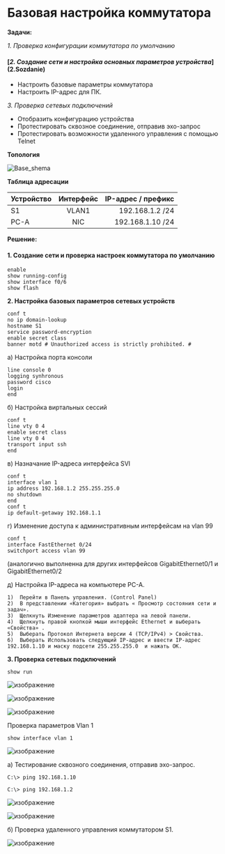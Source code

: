 # Базовая настройка коммутатора

**Задачи:**

  *1. Проверка конфигурации коммутатора по умолчанию*
  
  #### [*2. Создание сети и настройка основных параметров устройства*] (2.Sozdanie)
  
   - Настроить базовые параметры коммутатора
   - Настроить IP-адрес для ПК.

  *3. Проверка сетевых подключений*
  
   - Отобразить конфигурацию устройства
   - Протестировать сквозное соединение, отправив эхо-запрос
   - Протестировать возможности удаленного управления с помощью Telnet



**Топология**

![Base_shema](https://user-images.githubusercontent.com/84719218/153394318-2546512e-c22a-43e1-a538-03ca255b2875.png)

**Таблица адресации**

| Устройство    | Интерфейс          | IP-адрес / префикс|
| ------------- |:------------------:| -----:|
| S1            | VLAN1              | 192.168.1.2 /24 |
| PC-A          | NIC                | 192.168.1.10 /24   |

**Решение:**

#### <a name="#2.Sozdanie"></a> **1. Создание сети и проверка настроек коммутатора по умолчанию**

```
enable
show running-config
show interface f0/6
show flash
```

**2. Настройка базовых параметров сетевых устройств**

```
conf t
no ip domain-lookup
hostname S1
service password-encryption
enable secret class
banner motd # Unauthorized access is strictly prohibited. #
```

  а) Настройка порта консоли

```
line console 0
logging synhronous
password cisco
login
end
```

  б) Настройка виртальных сессий

```
conf t
line vty 0 4
enable secret class
line vty 0 4
transport input ssh
end
```

  в) Назначание IP-адреса интерфейса SVI
  
```
conf t
interface vlan 1
ip address 192.168.1.2 255.255.255.0
no shutdown
end
conf t
ip default-getaway 192.168.1.1
```

   г) Изменение доступа к административным интерфейсам на vlan 99

```
conf t
interface FastEthernet 0/24
switchport access vlan 99
```
(аналогично выполненна для других интерфейсов GigabitEthernet0/1 и GigabitEthernet0/2


   д) Настройка IP-адреса на компьютере PC-A.
   
```
1)	Перейти в Панель управления. (Control Panel)
2)	В представлении «Категория» выбрать « Просмотр состояния сети и задач».
3)	Щелкнуть Изменение параметров адаптера на левой панели.
4)	Щелкнуть правой кнопкой мыши интерфейс Ethernet и выберать «Свойства» .
5)	Выберать Протокол Интернета версии 4 (TCP/IPv4) > Свойства.
6)	Выберать Использовать следующий IP-адрес и ввести IP-адрес 192.168.1.10 и маску подсети 255.255.255.0  и нажать ОК.

```

**3. Проверка сетевых подключений**

```
show run
```
![изображение](https://user-images.githubusercontent.com/84719218/154054938-1d8d9e2b-8111-470b-824f-f7b91d100643.png)

![изображение](https://user-images.githubusercontent.com/84719218/154054961-19d73a26-5529-46fc-b912-e8a55d0d01fd.png)

![изображение](https://user-images.githubusercontent.com/84719218/154054975-5670163a-7dcf-431c-9fbd-76f5e812de1e.png)

Проверка параметров Vlan 1

```
show interface vlan 1
```
![изображение](https://user-images.githubusercontent.com/84719218/154058682-9d6f4c35-bc66-4833-bec2-ebed48a3113e.png)

   а) Тестирование сквозного соединения, отправив эхо-запрос.

```
C:\> ping 192.168.1.10 
```

```
C:\> ping 192.168.1.2
```

![изображение](https://user-images.githubusercontent.com/84719218/154058881-85b1d14a-8592-4c4d-960d-53a3cf7f2176.png)

![изображение](https://user-images.githubusercontent.com/84719218/154058949-8d693475-aa73-45ba-a087-5ca56f2756e8.png)

   б) Проверка удаленного управления коммутатором S1.

![изображение](https://user-images.githubusercontent.com/84719218/154066213-9298f7e2-7caa-4502-85a1-d8a0902c00b7.png)






